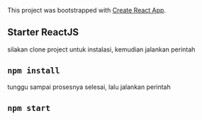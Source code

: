 This project was bootstrapped with [Create React App](https://github.com/facebook/create-react-app).

## Starter ReactJS

silakan clone project untuk instalasi, kemudian jalankan perintah

## `npm install`

tunggu sampai prosesnya selesai, lalu jalankan perintah

## `npm start`

